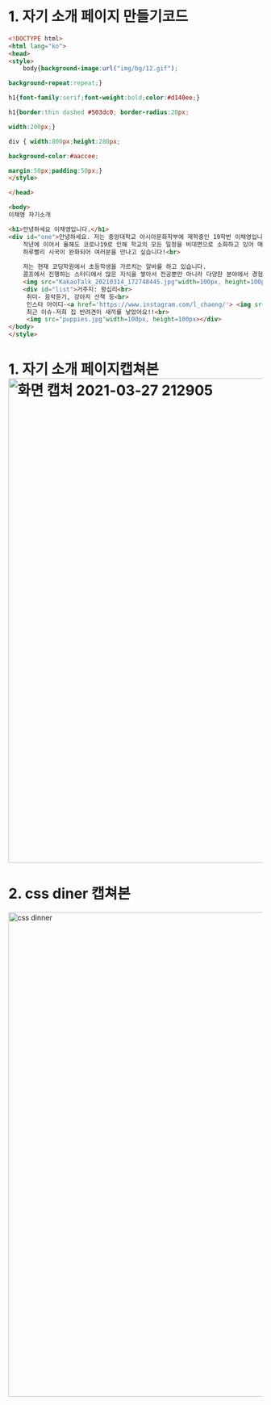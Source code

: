 # 1. 자기 소개 페이지 만들기코드
```html
<!DOCTYPE html>
<html lang="ko">
<head>
<style>
    body{background-image:url("img/bg/12.gif");

background-repeat:repeat;}

h1{font-family:serif;font-weight:bold;color:#d140ee;}

h1{border:thin dashed #503dc0; border-radius:20px;

width:200px;}

div { width:800px;height:280px;

background-color:#aaccee;

margin:50px;padding:50px;}
</style>

​</head>

<body>
이채영 자기소개

<h1>안녕하세요 이채영입니다.</h1>
<div id="one">안녕하세요. 저는 중앙대학교 아시아문화학부에 재학중인 19학번 이채영입니다. 
    작년에 이어서 올해도 코로나19로 인해 학교의 모든 일정을 비대면으로 소화하고 있어 매우 아쉬운 마음입니다ㅠㅠ 
    하루빨리 시국이 완화되어 여러분을 만나고 싶습니다!<br>
    
    저는 현재 코딩학원에서 초등학생을 가르치는 알바를 하고 있습니다. 
    콤프에서 진행하는 스터디에서 많은 지식을 쌓아서 전공뿐만 아니라 다양한 분야에서 경험을 쌓고 싶습니다<br>
    <img src="KakaoTalk_20210314_172748445.jpg"width=100px, height=100px><img src="KakaoTalk_20210314_172809550.jpg"width=100px, height=100px ></div>
    <div id="list">거주지: 왕십리<br>
     취미- 음악듣기, 강아지 산책 등<br>
     인스타 아이디-<a href='https://www.instagram.com/l_chaeng/'> <img src= "introduce.jpg"width=100px, height=100px> <target="_blank">I_chaeng 인스타 바로가기</a><br>
     최근 이슈-저희 집 반려견이 새끼를 낳았어요!!<br>
     <img src="puppies.jpg"width=100px, height=100px></div>
</body>
</style>
```
# 1. 자기 소개 페이지캡쳐본<img width="960" alt="화면 캡처 2021-03-27 212905" src="https://user-images.githubusercontent.com/81007224/112720923-9547f080-8f44-11eb-8e68-dd7ace48031c.png">
# 2. css diner 캡쳐본
<img width="960" alt="css dinner" src="https://user-images.githubusercontent.com/81007224/112720931-a690fd00-8f44-11eb-9ff2-c36eb8281032.png">
